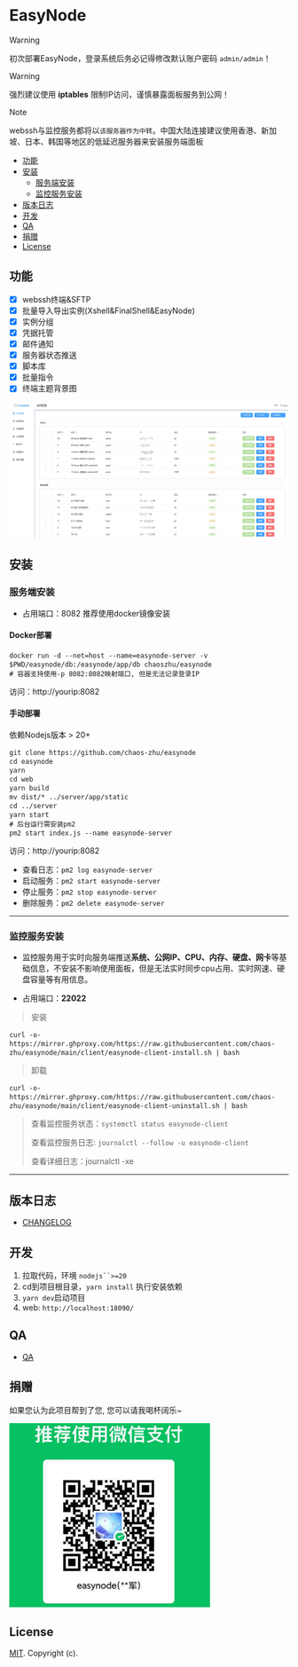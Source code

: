 # EasyNode

> [!WARNING]
> 初次部署EasyNode，登录系统后务必记得修改默认账户密码 `admin/admin`！


> [!WARNING]
> 强烈建议使用 **iptables** 限制IP访问，谨慎暴露面板服务到公网！

> [!NOTE]
> webssh与监控服务都将以`该服务器作为中转`。中国大陆连接建议使用香港、新加坡、日本、韩国等地区的低延迟服务器来安装服务端面板

  - [功能](#功能)
  - [安装](#安装)
    - [服务端安装](#服务端安装)
    - [监控服务安装](#监控服务安装)
  - [版本日志](#版本日志)
  - [开发](#开发)
  - [QA](#QA)
  - [捐赠](#捐赠)
  - [License](#license)

## 功能

- [x] webssh终端&SFTP
- [x] 批量导入导出实例(Xshell&FinalShell&EasyNode)
- [x] 实例分组
- [x] 凭据托管
- [x] 邮件通知
- [x] 服务器状态推送
- [x] 脚本库
- [x] 批量指令
- [x] 终端主题背景图

![实例面板](./doc_images/merge.gif)

## 安装

### 服务端安装

- 占用端口：8082  推荐使用docker镜像安装

#### Docker部署

```shell
docker run -d --net=host --name=easynode-server -v $PWD/easynode/db:/easynode/app/db chaoszhu/easynode
# 容器支持使用-p 8082:8082映射端口, 但是无法记录登录IP
```
访问：http://yourip:8082

#### 手动部署

依赖Nodejs版本 > 20+

```shell
git clone https://github.com/chaos-zhu/easynode
cd easynode
yarn
cd web
yarn build
mv dist/* ../server/app/static
cd ../server
yarn start
# 后台运行需安装pm2
pm2 start index.js --name easynode-server
```

访问：http://yourip:8082

- 查看日志：`pm2 log easynode-server`
- 启动服务：`pm2 start easynode-server`
- 停止服务：`pm2 stop easynode-server`
- 删除服务：`pm2 delete easynode-server`

---

### 监控服务安装

- 监控服务用于实时向服务端推送**系统、公网IP、CPU、内存、硬盘、网卡**等基础信息，不安装不影响使用面板，但是无法实时同步cpu占用、实时网速、硬盘容量等有用信息。

- 占用端口：**22022**

> 安装

```shell
curl -o- https://mirror.ghproxy.com/https://raw.githubusercontent.com/chaos-zhu/easynode/main/client/easynode-client-install.sh | bash
```

> 卸载

```shell
curl -o- https://mirror.ghproxy.com/https://raw.githubusercontent.com/chaos-zhu/easynode/main/client/easynode-client-uninstall.sh | bash
```

> 查看监控服务状态：`systemctl status easynode-client`
>
> 查看监控服务日志: `journalctl --follow -u easynode-client`
>
> 查看详细日志：journalctl -xe

---

## 版本日志

- [CHANGELOG](./CHANGELOG.md)

## 开发

1. 拉取代码，环境 `nodejs``>=20`
2. cd到项目根目录，`yarn install` 执行安装依赖
3. `yarn dev`启动项目
4. web: `http://localhost:18090/`

## QA

- [QA](./Q%26A.md)

## 捐赠

如果您认为此项目帮到了您, 您可以请我喝杯阔乐~

![wx](./doc_images/wx.jpg)

## License

[MIT](LICENSE). Copyright (c).
